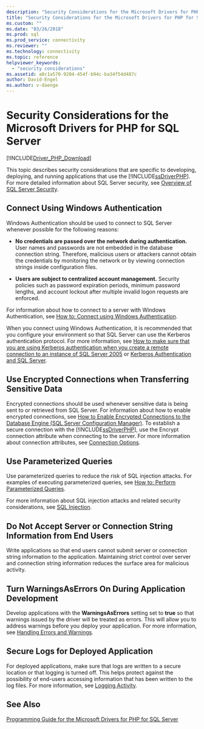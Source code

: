```yaml
---
description: "Security Considerations for the Microsoft Drivers for PHP for SQL Server"
title: "Security Considerations for the Microsoft Drivers for PHP for SQL Server | Microsoft Docs"
ms.custom: ""
ms.date: "03/26/2018"
ms.prod: sql
ms.prod_service: connectivity
ms.reviewer: ""
ms.technology: connectivity
ms.topic: reference
helpviewer_keywords: 
  - "security considerations"
ms.assetid: a8c1a570-9204-454f-b94c-ba34f54d487c
author: David-Engel
ms.author: v-daenge
---
```

# Security Considerations for the Microsoft Drivers for PHP for SQL Server
[!INCLUDE[Driver_PHP_Download](../../includes/driver_php_download.md)]

This topic describes security considerations that are specific to developing, deploying, and running applications that use the [!INCLUDE[ssDriverPHP](../../includes/ssdriverphp_md.md)]. For more detailed information about SQL Server security, see [Overview of SQL Server Security](/dotnet/framework/data/adonet/sql/overview-of-sql-server-security).  
  
## Connect Using Windows Authentication  
Windows Authentication should be used to connect to SQL Server whenever possible for the following reasons:  
  
-   **No credentials are passed over the network during authentication.** User names and passwords are not embedded in the database connection string. Therefore, malicious users or attackers cannot obtain the credentials by monitoring the network or by viewing connection strings inside configuration files.  
  
-   **Users are subject to centralized account management.** Security policies such as password expiration periods, minimum password lengths, and account lockout after multiple invalid logon requests are enforced.  
  
For information about how to connect to a server with Windows Authentication, see [How to: Connect using Windows Authentication](../../connect/php/how-to-connect-using-windows-authentication.md).  
  
When you connect using Windows Authentication, it is recommended that you configure your environment so that SQL Server can use the Kerberos authentication protocol. For more information, see [How to make sure that you are using Kerberos authentication when you create a remote connection to an instance of SQL Server 2005](https://support.microsoft.com/en-ca/help/909801/how-to-make-sure-that-you-are-using-kerberos-authentication-when-you-c) or [Kerberos Authentication and SQL Server](/previous-versions/sql/sql-server-2008-r2/cc280744(v=sql.105)).  
  
## Use Encrypted Connections when Transferring Sensitive Data  
Encrypted connections should be used whenever sensitive data is being sent to or retrieved from SQL Server. For information about how to enable encrypted connections, see [How to Enable Encrypted Connections to the Database Engine (SQL Server Configuration Manager)](../../database-engine/configure-windows/enable-encrypted-connections-to-the-database-engine.md). To establish a secure connection with the [!INCLUDE[ssDriverPHP](../../includes/ssdriverphp_md.md)], use the Encrypt connection attribute when connecting to the server. For more information about connection attributes, see [Connection Options](../../connect/php/connection-options.md).  
  
## Use Parameterized Queries  
Use parameterized queries to reduce the risk of SQL injection attacks. For examples of executing parameterized queries, see [How to: Perform Parameterized Queries](../../connect/php/how-to-perform-parameterized-queries.md).  
  
For more information about SQL injection attacks and related security considerations, see [SQL Injection](/previous-versions/sql/sql-server-2008-r2/ms161953(v=sql.105)).  
  
## Do Not Accept Server or Connection String Information from End Users  
Write applications so that end users cannot submit server or connection string information to the application. Maintaining strict control over server and connection string information reduces the surface area for malicious activity.  
  
## Turn WarningsAsErrors On During Application Development  
Develop applications with the **WarningsAsErrors** setting set to **true** so that warnings issued by the driver will be treated as errors. This will allow you to address warnings before you deploy your application. For more information, see [Handling Errors and Warnings](../../connect/php/handling-errors-and-warnings.md).  
  
## Secure Logs for Deployed Application  
For deployed applications, make sure that logs are written to a secure location or that logging is turned off. This helps protect against the possibility of end-users accessing information that has been written to the log files. For more information, see [Logging Activity](../../connect/php/logging-activity.md).  
  
## See Also  
[Programming Guide for the Microsoft Drivers for PHP for SQL Server](../../connect/php/programming-guide-for-php-sql-driver.md)
